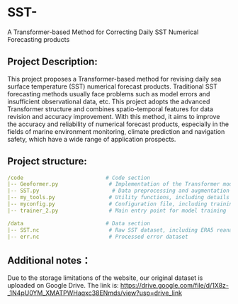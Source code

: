# SST-
A Transformer-based Method for Correcting Daily SST Numerical Forecasting products

## Project Description:

This project proposes a Transformer-based method for revising daily sea surface temperature (SST) numerical forecast products. Traditional SST forecasting methods usually face problems such as model errors and insufficient observational data, etc. This project adopts the advanced Transformer structure and combines spatio-temporal features for data revision and accuracy improvement. With this method, it aims to improve the accuracy and reliability of numerical forecast products, especially in the fields of marine environment monitoring, climate prediction and navigation safety, which have a wide range of application prospects.

## Project structure:

```yaml
/code                          # Code section
|-- Geoformer.py                # Implementation of the Transformer model
|-- SST.py                       # Data preprocessing and augmentation code, including data loading, normalization, etc.
|-- my_tools.py                 # Utility functions, including details of the Transformer structure implementation
|-- myconfig.py                 # Configuration file, including training parameters, hyperparameters, etc.
|-- trainer_2.py                # Main entry point for model training

/data                          # Data section
|-- SST.nc                      # Raw SST dataset, including ERA5 reanalysis data, model data, etc.
|-- err.nc                      # Processed error dataset

```

## Additional notes：

Due to the storage limitations of the website, our original dataset is uploaded on Google Drive. The link is: https://drive.google.com/file/d/1X8z-_1N4pU0YM_XMATPWHaqxc38ENmds/view?usp=drive_link



